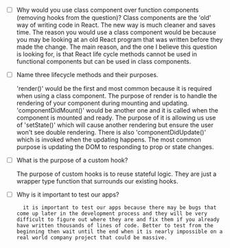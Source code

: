 - [ ] Why would you use class component over function components (removing hooks from the question)?
        Class components are the 'old' way of writing code in React. The new way is much cleaner and saves time. The reason you would use a class component would be because you may be looking at an old React program that was written before they made the change.
        The main reason, and the one I believe this question is looking for, is that React life cycle methods cannot be used in functional components but can be used in class components.

- [ ] Name three lifecycle methods and their purposes.

    'render()' would be the first and most common because it is required when using a class component. The purpose of render is to handle the rendering of your component during mounting and updating. 'componentDidMount()' would be another one and it is called when the component is mounted and ready. The purpose of it is allowing us use of 'setState()' which will cause another rendering but ensure the user won't see double rendering. There is also 'componentDidUpdate()' which is invoked when the updating happens. The most common purpose is updating the DOM to responding to prop or state changes.

- [ ] What is the purpose of a custom hook?

    The purpose of custom hooks is to reuse stateful logic. They are just a wrapper type function that surrounds our existing hooks.


- [ ] Why is it important to test our apps?

        it is important to test our apps because there may be bugs that come up later in the development process and they will be very difficult to figure out where they are and fix them if you already have written thousands of lines of code. Better to test from the beginning then wait until the end when it is nearly impossible on a real world company project that could be massive.